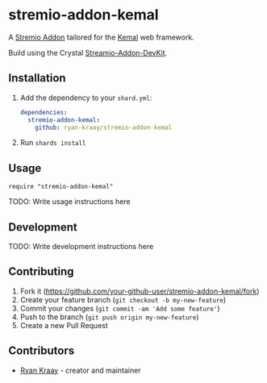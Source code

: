 # stremio-addon-kemal

A [Stremio Addon](https://www.stremio.com/addon-sdk) tailored for the [Kemal](https://github.com/kemalcr/kemal) web framework.

Build using the Crystal [Streamio-Addon-DevKit](https://github.com/ryan-kraay/stremio-addon-devkit).

## Installation

1. Add the dependency to your `shard.yml`:

   ```yaml
   dependencies:
     stremio-addon-kemal:
       github: ryan-kraay/stremio-addon-kemal
   ```

2. Run `shards install`

## Usage

```crystal
require "stremio-addon-kemal"
```

TODO: Write usage instructions here

## Development

TODO: Write development instructions here

## Contributing

1. Fork it (<https://github.com/your-github-user/stremio-addon-kemal/fork>)
2. Create your feature branch (`git checkout -b my-new-feature`)
3. Commit your changes (`git commit -am 'Add some feature'`)
4. Push to the branch (`git push origin my-new-feature`)
5. Create a new Pull Request

## Contributors

- [Ryan Kraay](https://github.com/your-github-user) - creator and maintainer
